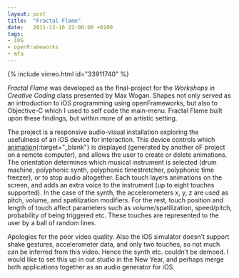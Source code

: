 ```yaml
---
layout: post
title:  "Fractal Flame"
date:   2011-12-16 22:00:00 +0100
tags:
- iOS
- openFrameworks
- mfa
---
```


{% include vimeo.html id="33911740" %}

*Fractal Flame* was developed as the final-project for the *Workshops in Creative Coding* class presented by Max Wogan. Shapes not only served as an introduction to iOS programming using openFrameworks, but also to Objective-C which I used to self code the main-menu. Fractal Flame built upon these findings, but within more of an artistic setting.

The project is a responsive audio-visual installation exploring the usefulness of an iOS device for interaction. This device controls which [animation](http://flam3.com/){:target="_blank"} is displayed (generated by another oF project on a remote computer), and allows the user to create or delete animations. The orientation determines which musical instrument is selected (drum machine, polyphonic synth, polyphonic timestretcher, polyphonic time freezer), or to stop audio altogether. Each touch layers animations on the screen, and adds an extra voice to the instrument (up to eight touches supported). In the case of the synth, the accelerometers x, y, z are used as pitch, volume, and spatilization modifiers. For the rest, touch position and length of touch affect parameters such as volume/spatilization, speed/pitch, probability of being triggered etc. These touches are represented to the user by a ball of random lines.

Apologies for the poor video quality. Also the iOS simulator doesn’t support shake gestures, accelerometer data, and only two touches, so not much can be inferred from this video. Hence the synth etc. couldn’t be demoed. I would like to set this up in out studio in the New Year, and perhaps merge both applications together as an audio generator for iOS.
